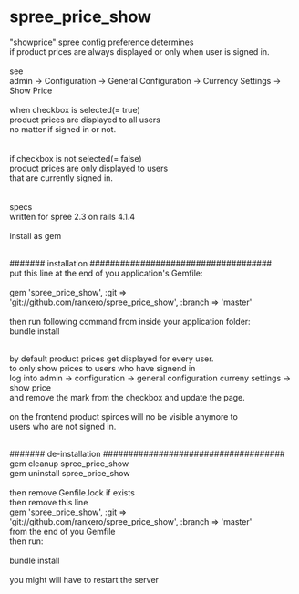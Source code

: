 spree_price_show
================

"showprice" spree config preference determines<br/> 
if product prices are always displayed or only when user is signed in.
<br/><br/>
see<br/> 
admin -> Configuration -> General Configuration -> Currency Settings -> Show Price
<br/><br/>
when checkbox is selected(= true)<br/> 
product prices are displayed to all users<br/> 
no matter if signed in or not.<br/>
<br/><br/>
if checkbox is not selected(= false)<br/> 
product prices are only displayed to users<br/> 
that are currently signed in.<br/>
<br/><br/>
specs<br/>
written for spree 2.3 on rails 4.1.4<br/>
<br/>
install as gem<br/><br/> 

####### installation ####################################<br/>
put this line at the end of you application's Gemfile:
<br/><br/>
gem 'spree_price_show', :git => 'git://github.com/ranxero/spree_price_show', :branch => 'master'
<br/><br/>
then run following command from inside your application folder:<br/>
bundle install<br/><br/>

by default product prices get displayed for every user.<br/>
to only show prices to users who have signend in<br/>
log into admin -> configuration -> general configuration curreny settings -> show price<br/> 
and remove the mark from the checkbox and update the page.<br/><br/>
on the frontend product spirces will no be visible anymore to<br/> 
users who are not signed in.<br/><br/>

####### de-installation ####################################<br/>
gem cleanup spree_price_show<br/>
gem uninstall spree_price_show<br/>
<br/>
then remove Genfile.lock if exists<br/>
then remove this line<br/>
gem 'spree_price_show', :git => 'git://github.com/ranxero/spree_price_show', :branch => 'master'<br/>
from the end of you Gemfile<br/>
then run:<br/><br/>
bundle install<br/>
<br/>
you might will have to restart the server<br/><br/>



